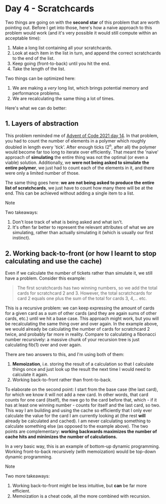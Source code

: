 # Day 4 - Scratchcards

Two things are going on with the **second star** of this problem that are worth pointing out. Before I get into those, here's how a naive approach to this problem would work (and it's very possible it would still compute within an acceptable time):

1. Make a long list containing all your scratchcards.
2. Look at each item in the list in turn, and append the correct scratchcards to the end of the list.
3. Keep going (front-to-back) until you hit the end.
4. Take the length of the list.

Two things can be optimized here:

1. We are making a *very* long list, which brings potential memory and performance problems.
2. We are recalculating the same thing a lot of times.

Here's what we can do better:

## 1. Layers of abstraction

This problem reminded me of [Advent of Code 2021 day 14](https://adventofcode.com/2021/day/14). In that problem, you had to count the number of elements in a polymer which roughly doubled in length every 'tick'. After enough ticks (2<sup>n</sup>, after all) the polymer would become far too long to iterate over efficiently. That meant the 'naive' approach of **simulating** the entire thing was not the optimal (or even a viable) solution. Additionally, we **were not being asked to simulate the entire polymer**, we just had to count each of the elements in it, and there were only a limited number of those.

The same thing goes here: **we are not being asked to produce the entire list of scratchcards**, we just have to count how many there will be at the end. This can be achieved without adding a single item to a list.

> [!Note]
> Two takeaways:
> 1. Don't lose track of what is being asked and what isn't.
> 2. It's often far better to represent the relevant attributes of what we are simulating, rather than actually simulating it (which is usually our first instinct).

## 2. Working back-to-front (or how I learnt to stop calculating and use the cache)

Even if we calculate the number of tickets rather than simulate it, we still have a problem. Consider this example:

> The first scratchcards has two winning numbers, so we add the total cards for scratchcard 2 and 3. However, the total scratchcards for card 2 equals one plus the sum of the total for cards 3, 4,... etc.

This is a recursive problem: we can keep expressing the amount of cards for a given card as a sum of other cards (and they are again sums of other cards, etc.) until we hit a base case. This approach might work, but you will be recalculating the same thing over and over again. In the example above, we would already be calculating the number of cards for scratchcard 2 twice, and probably far more in reality. Compare to calculating a fibonacci number recursively: a massive chunk of your recursion tree is just calculating fib(1) over and over again.

There are two answers to this, and I'm using both of them:

1. **Memoization**, i.e. storing the result of a calculation so that I calculate things once and just look up the result the next time I would need to calculate it again.
2. Working back-to-front rather than front-to-back.

To elaborate on the second point: I start from the base case (the last card), for which we know it will not add a new card. In other words, that card counts for one card (itself), the nwe go to the card before that, which - if it has at least one winning number - counts for itself and the last card, so two. This way I am building and using the cache so efficiently that I only ever calculate the value for the card I am currently looking at (the rest **will** already be calculated and cached). I am never calculating something to calculate something else (as opposed to the example above). The two points are complementary: **working backwards maximizes the number of cache hits and minimizes the number of calculations.**

In a very basic way, this is an example of bottom-up dynamic programming. Working front-to-back recursively (with memoization) would be top-down dynamic programming.

> [!Note]
> Two more takeaways:
> 1. Working back-to-front might be less intuitive, but **can** be far more efficient.
> 2. Memoization is a cheat code, all the more combined with recursion.
